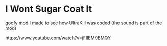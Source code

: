 # I Wont Sugar Coat It

goofy mod I made to see how UltraKill was coded
(the sound is part of the mod)

https://www.youtube.com/watch?v=jFIlEM9BMQY
